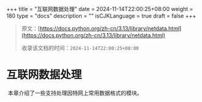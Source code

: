 +++
title = "互联网数据处理"
date = 2024-11-14T22:00:25+08:00
weight = 180
type = "docs"
description = ""
isCJKLanguage = true
draft = false
+++

> 原文：[https://docs.python.org/zh-cn/3.13/library/netdata.html](https://docs.python.org/zh-cn/3.13/library/netdata.html)
>
> 收录该文档的时间：`2024-11-14T22:00:25+08:00`

# 互联网数据处理

​	本章介绍了一些支持处理因特网上常用数据格式的模块。
